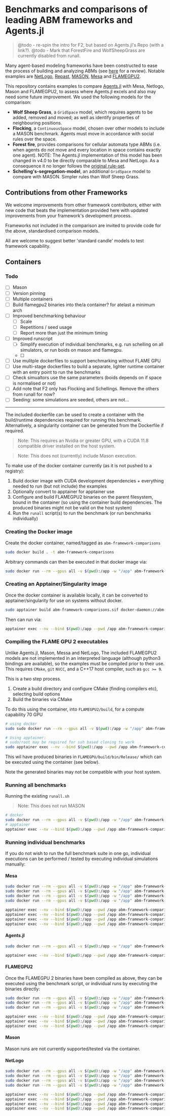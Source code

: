 # Benchmarks and comparisons of leading ABM frameworks and Agents.jl

> @todo - re-spin the intro for F2, but based on Agents.jl's Repo (with a link?).
> @todo - Mark that ForestFire and WolfSheepGrass are currently disabled from runall.

Many agent-based modeling frameworks have been constructed to ease the process of building and analyzing ABMs (see [here](http://dx.doi.org/10.1016/j.cosrev.2017.03.001) for a review).
Notable examples are [NetLogo](https://ccl.northwestern.edu/netlogo/), [Repast](https://repast.github.io/index.html), [MASON](https://journals.sagepub.com/doi/10.1177/0037549705058073), [Mesa](https://github.com/projectmesa/mesa) and [FLAMEGPU2](https://github.com/FLAMEGPU/FLAMEGPU2).

This repository contains examples to compare [Agents.jl](https://github.com/JuliaDynamics/Agents.jl) with Mesa, Netlogo, Mason and FLAMEGPU2, to assess where Agents.jl excels and also may need some future improvement.
We used the following models for the comparison:

- **Wolf Sheep Grass**, a `GridSpace` model, which requires agents to be added, removed and moved; as well as identify properties of neighbouring positions.
- **Flocking**, a `ContinuousSpace` model, chosen over other models to include a MASON benchmark. Agents must move in accordance with social rules over the space.
- **Forest fire**, provides comparisons for cellular automata type ABMs (i.e. when agents do not move and every location in space contains exactly one agent). NOTE: The Agents.jl implementation of this model has been changed in v4.0 to be directly comparable to Mesa and NetLogo. As a consequence it no longer follows the [original rule-set](https://en.wikipedia.org/wiki/Forest-fire_model).
- **Schelling's-segregation-model**, an additional `GridSpace` model to compare with MASON. Simpler rules than Wolf Sheep Grass.

## Contributions from other Frameworks

We welcome improvements from other framework contributors, either with new code that beats the implementation provided here with updated improvements from your framework's development process.

Frameworks not included in the comparison are invited to provide code for the above, standardised comparison models.

All are welcome to suggest better 'standard candle' models to test framework capability.

## Containers

### Todo

+ [ ] Mason
+ [ ] Version pinning
+ [ ] Multiple containers
+ [ ] Build flamegpu2 binaries into the/a container? for atelast a minimum arch
+ [ ] Improved benchmarking behaviour
  + [ ] Scale
  + [ ] Repetitions / seed usage
  + [ ] Report more than just the minimum timing
+ [ ] Improved runscript
  + [ ] Simplify execution of individual benchmarks, e.g. run schelling on all simulators, or run boids on mason and flamegpu.
  + [ ] 
+ [ ] Use mulitple dockerfiles to support benchmarking without FLAME GPU
+ [ ] Use multi-stage dockerfiles to build a separate, lighter runtime container with an entry point to run the benchmarks
+ [ ] Check simualtors use the same parameters (boids depends on if space is normalised or not)
+ [ ] Add note that F2 only has Flocking and Schellings. Remove the others from runall for now?
+ [ ] Seeding: some simulations are seeded, others are not...
---

The included dockerfile can be used to create a container with the build/runtime dependencies required for running this benchmark.
Alternatively, a singularity container can be generated from the Dockerfile if required.

> Note: This requires an Nvidia or greater GPU, with a CUDA 11.8 compatible driver installed on the host system.

> Note: This does not (currently) include Mason execution.

To make use of the docker container currently (as it is not pushed to a registry):

1. Build docker image with CUDA development dependencies + everything needed to run (but not include) the examples
2. Optionally convert to apptainer for apptainer use
3. Configure and build FLAMEGPU2 binaries on the parent filesystem, bound in the container (so using the container build dependencies. The produced binaries might not be valid on the host system)
4. Run the `runall` script(s) to run the benchmark (or run benchmarks individually)

### Creating the Docker image

Create the docker container, named/tagged as `abm-framework-comparisons`

```bash
sudo docker build . -t abm-framework-comparisons
```

Arbitrary commands can then be executed in that docker image via:

```bash
sudo docker run --rm --gpus all -v $(pwd):/app -w "/app" abm-framework-comparisons nvidia-smi
```

### Creating an Apptainer/Singularity image

Once the docker container is available locally, it can be converted to apptainer/singularity for use on systems without docker.

```bash
sudo apptainer build abm-framework-comparisons.sif docker-daemon://abm-framework-comparisons:latest
```

Then can run via:

```bash
apptainer exec --nv --bind $(pwd):/app --pwd /app abm-framework-comparisons.sif nvidia-smi
```

### Compiling the FLAME GPU 2 executables

Unlike Agents.jl, Mason, Messa and NetLogo, The included FLAMEGPU2 models are not implemented in an interpreted language (although python3 bindings are available), so the examples must be compiled prior to their use. This requires `CMake`, `git` `NVCC`, and a C++17 host compiler, such as `gcc >= 9`.

This is a two step process.

1. Create a build directory and configure CMake (finding compilers etc), selecting build options
2. Build the binaries via CMake

To do this using the container, into `FLAMEGPU2/build`, for a compute capability 70 GPU

```bash
# using docker
sudo sudo docker run --rm --gpus all -v $(pwd):/app -w "/app" abm-framework-comparisons bash -c "cmake -S FLAMEGPU2 -B FLAMEGPU2/build .. -DCUDA_ARCH=70 -DSEATBELTS=OFF && cmake --build FLAMEGPU2/build --target all -j `nproc`"

# Using apptainer:
# sudo/root may be required for ssh based cloning to work
sudo apptainer exec --nv --bind $(pwd):/app --pwd /app abm-framework-comparisons.sif bash -c "cmake -S FLAMEGPU2 -B FLAMEGPU2/build .. -DCUDA_ARCH=70 -DSEATBELTS=OFF && cmake --build FLAMEGPU2/build --target all -j `nproc`"
```

This wil have produced binaries in `FLAMEGPU/build/bin/Release/` which can be executed using the container (see below).

Note the generated binaries may not be compatible with your host system.

### Running all benchmarks

Running the existing `runall.sh`

> Note: This does not run MASON

```bash
# docker
sudo docker run --rm --gpus all -v $(pwd):/app -w "/app" abm-framework-comparisons ./runall.sh
# apptainer
apptainer exec --nv --bind $(pwd):/app --pwd /app abm-framework-comparisons.sif ./runall.sh
```

### Running individual benchmarks

If you do not wish to run the full benchmark suite in one go, individual executions can be performed / tested by executing individual simulations manually:

#### Mesa

```bash
sudo docker run --rm --gpus all -v $(pwd):/app -w "/app" abm-framework-comparisons -c bash "python3 Mesa/WolfSheep/benchmark.py"
sudo docker run --rm --gpus all -v $(pwd):/app -w "/app" abm-framework-comparisons -c bash -c "python3 Mesa/Flocking/benchmark.py"
sudo docker run --rm --gpus all -v $(pwd):/app -w "/app" abm-framework-comparisons -c bash -c "python3 Mesa/Schelling/benchmark.py"
sudo docker run --rm --gpus all -v $(pwd):/app -w "/app" abm-framework-comparisons -c bash -c "python3 Mesa/ForestFire/benchmark.py"
```

```bash
apptainer exec --nv --bind $(pwd):/app --pwd /app abm-framework-comparisons.sif bash -c "python3 Mesa/WolfSheep/benchmark.py"
apptainer exec --nv --bind $(pwd):/app --pwd /app abm-framework-comparisons.sif bash -c "python3 Mesa/Flocking/benchmark.py"
apptainer exec --nv --bind $(pwd):/app --pwd /app abm-framework-comparisons.sif bash -c "python3 Mesa/Schelling/benchmark.py"
apptainer exec --nv --bind $(pwd):/app --pwd /app abm-framework-comparisons.sif bash -c "python3 Mesa/ForestFire/benchmark.py"
```

#### Agents.jl

```bash
sudo docker run --rm --gpus all -v $(pwd):/app -w "/app" abm-framework-comparisons bash -c 
```
```bash
apptainer exec --nv --bind $(pwd):/app --pwd /app abm-framework-comparisons.sif bash -c 
```

#### FLAMEGPU2

Once the FLAMEGPU 2 binaries have been compiled as above, they can be executed using the benchmark script, or individual runs by executing the binaries directly:

```bash
sudo docker run --rm --gpus all -v $(pwd):/app -w "/app" abm-framework-comparisons bash -c "python3 FLAMEGPU2/benchmark.py"
sudo docker run --rm --gpus all -v $(pwd):/app -w "/app" abm-framework-comparisons bash -c "./FLAMEGPU2/build/bin/Release/boids2D -s 100 -t"
sudo docker run --rm --gpus all -v $(pwd):/app -w "/app" abm-framework-comparisons bash -c "./FLAMEGPU2/build/bin/Release/schelling -s 100 -t"
```

```bash
apptainer exec --nv --bind $(pwd):/app --pwd /app abm-framework-comparisons.sif bash -c "python3 FLAMEGPU2/benchmark.py"
apptainer exec --nv --bind $(pwd):/app --pwd /app abm-framework-comparisons.sif bash -c "./FLAMEGPU2/build/bin/Release/boids2D -s 100 -t"
apptainer exec --nv --bind $(pwd):/app --pwd /app abm-framework-comparisons.sif bash -c "./FLAMEGPU2/build/bin/Release/schelling -s 100 -t"
```

#### Mason

Mason runs are not currently supported/tested via the container.

#### NetLogo

```bash
sudo docker run --rm --gpus all -v $(pwd):/app -w "/app" abm-framework-comparisons ./netlogo_flock.sh
sudo docker run --rm --gpus all -v $(pwd):/app -w "/app" abm-framework-comparisons ./netlogo_forest.sh
sudo docker run --rm --gpus all -v $(pwd):/app -w "/app" abm-framework-comparisons ./netlogo_s.sh
sudo docker run --rm --gpus all -v $(pwd):/app -w "/app" abm-framework-comparisons ./netlogo_ws.sh
```

```bash
apptainer exec --nv --bind $(pwd):/app --pwd /app abm-framework-comparisons.sif ./netlogo_flock.sh
apptainer exec --nv --bind $(pwd):/app --pwd /app abm-framework-comparisons.sif ./netlogo_forest.sh
apptainer exec --nv --bind $(pwd):/app --pwd /app abm-framework-comparisons.sif ./netlogo_s.sh
apptainer exec --nv --bind $(pwd):/app --pwd /app abm-framework-comparisons.sif ./netlogo_ws.sh
```
